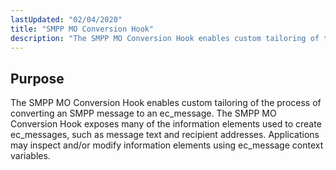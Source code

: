 ```yaml
---
lastUpdated: "02/04/2020"
title: "SMPP MO Conversion Hook"
description: "The SMPP MO Conversion Hook enables custom tailoring of the process of converting an SMPP message to an ec message The SMPP MO Conversion Hook exposes many of the information elements used to create ec messages such as message text and recipient addresses Applications may inspect and or modify information..."
---
```



## <a name="SMPPMOConversionHook.purpose"></a> Purpose

The SMPP MO Conversion Hook enables custom tailoring of the process of converting an SMPP message to an ec_message. The SMPP MO Conversion Hook exposes many of the information elements used to create ec_messages, such as message text and recipient addresses. Applications may inspect and/or modify information elements using ec_message context variables.